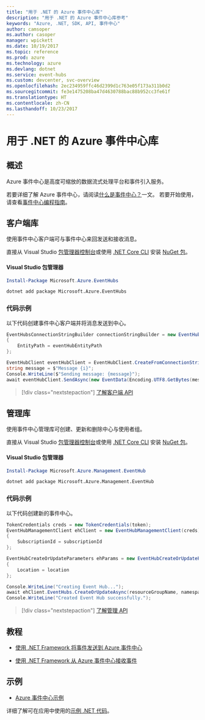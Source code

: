 ```yaml
---
title: "用于 .NET 的 Azure 事件中心库"
description: "用于 .NET 的 Azure 事件中心库参考"
keywords: "Azure, .NET, SDK, API, 事件中心"
author: camsoper
ms.author: casoper
manager: wpickett
ms.date: 10/19/2017
ms.topic: reference
ms.prod: azure
ms.technology: azure
ms.devlang: dotnet
ms.service: event-hubs
ms.custom: devcenter, svc-overview
ms.openlocfilehash: 2ec234959ffc46d2399d1c763e05f173a311b0d2
ms.sourcegitcommit: fe3e1475208ba47d4630788bac88b952cc3fe61f
ms.translationtype: HT
ms.contentlocale: zh-CN
ms.lasthandoff: 10/23/2017
---
```

# <a name="azure-event-hubs-libraries-for-net"></a>用于 .NET 的 Azure 事件中心库

## <a name="overview"></a>概述

Azure 事件中心是高度可缩放的数据流式处理平台和事件引入服务。

若要详细了解 Azure 事件中心，请阅读[什么是事件中心？](/azure/event-hubs/event-hubs-what-is-event-hubs)一文。  若要开始使用，请查看[事件中心编程指南](/azure/event-hubs/event-hubs-programming-guide)。

## <a name="client-library"></a>客户端库

使用事件中心客户端可与事件中心来回发送和接收消息。

直接从 Visual Studio [包管理器控制台][PackageManager]或使用 [.NET Core CLI][DotNetCLI] 安装 [NuGet 包](https://www.nuget.org/packages/Microsoft.Azure.EventHubs)。

#### <a name="visual-studio-package-manager"></a>Visual Studio 包管理器

```powershell
Install-Package Microsoft.Azure.EventHubs
```

```bash
dotnet add package Microsoft.Azure.EventHubs
```

### <a name="code-example"></a>代码示例

以下代码创建事件中心客户端并将消息发送到中心。

```csharp
EventHubsConnectionStringBuilder connectionStringBuilder = new EventHubsConnectionStringBuilder(eventHubConnectionString)
{
    EntityPath = eventHubEntityPath
};

EventHubClient eventHubClient = EventHubClient.CreateFromConnectionString(connectionStringBuilder.ToString());
string message = $"Message {i}";
Console.WriteLine($"Sending message: {message}");
await eventHubClient.SendAsync(new EventData(Encoding.UTF8.GetBytes(message)));
```

> [!div class="nextstepaction"]
> [了解客户端 API](/dotnet/api/overview/azure/eventhub/client)

## <a name="management-library"></a>管理库

使用事件中心管理库可创建、更新和删除中心与使用者组。

直接从 Visual Studio [包管理器控制台][PackageManager]或使用 [.NET Core CLI][DotNetCLI] 安装 [NuGet 包](https://www.nuget.org/packages/Microsoft.Azure.Management.EventHub)。

#### <a name="visual-studio-package-manager"></a>Visual Studio 包管理器

```powershell
Install-Package Microsoft.Azure.Management.EventHub
```

```bash
dotnet add package Microsoft.Azure.Management.EventHub
```

### <a name="code-example"></a>代码示例

以下代码创建新的事件中心。

```csharp
TokenCredentials creds = new TokenCredentials(token);
EventHubManagementClient ehClient = new EventHubManagementClient(creds)
{
    SubscriptionId = subscriptionId
};

EventHubCreateOrUpdateParameters ehParams = new EventHubCreateOrUpdateParameters()
{
    Location = location
};

Console.WriteLine("Creating Event Hub...");
await ehClient.EventHubs.CreateOrUpdateAsync(resourceGroupName, namespaceName, EventHubName, ehParams);
Console.WriteLine("Created Event Hub successfully.");
```

> [!div class="nextstepaction"]
> [了解管理 API](/dotnet/api/overview/azure/eventhub/management)

## <a name="tutorials"></a>教程

* [使用 .NET Framework 将事件发送到 Azure 事件中心](/azure/event-hubs/event-hubs-dotnet-framework-getstarted-send)

* [使用 .NET Framework 从 Azure 事件中心接收事件](/azure/event-hubs/event-hubs-dotnet-framework-getstarted-receive-eph)

## <a name="samples"></a>示例

* [Azure 事件中心示例](https://github.com/Azure/azure-event-hubs/tree/master/samples)

详细了解可在应用中使用的[示例 .NET 代码](https://azure.microsoft.com/resources/samples/?platform=dotnet)。

[PackageManager]: https://docs.microsoft.com/nuget/tools/package-manager-console
[DotNetCLI]: https://docs.microsoft.com/dotnet/core/tools/dotnet-add-package
